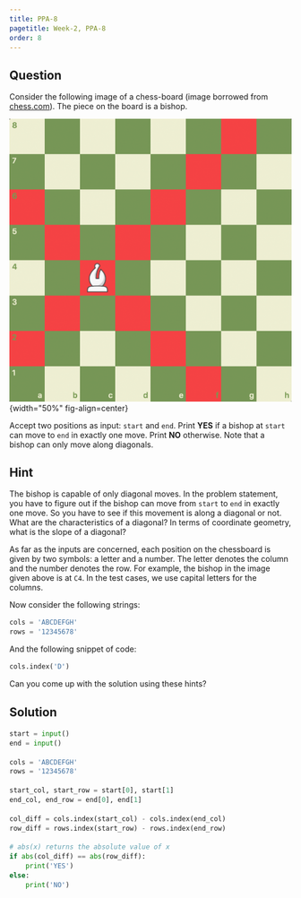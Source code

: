 ```yaml
---
title: PPA-8
pagetitle: Week-2, PPA-8
order: 8
---
```


## Question

Consider the following image of a chess-board (image borrowed from [chess.com](https://www.chess.com/terms/chess-bishop)). The piece on the board is a bishop.

![](/assets/images/img_001.png){width="50%" fig-align=center}

Accept two positions as input: `start` and `end`. Print **YES** if a bishop at `start` can move to `end` in exactly one move. Print **NO** otherwise. Note that a bishop can only move along diagonals.



## Hint

The bishop is capable of only diagonal moves. In the problem statement, you have to figure out if the bishop can move from `start` to `end` in exactly one move. So you have to see if this movement is along a diagonal or not. What are the characteristics of a diagonal? In terms of coordinate geometry, what is the slope of a diagonal?

As far as the inputs are concerned, each position on the chessboard is given by two symbols: a letter and a number. The letter denotes the column and the number denotes the row. For example, the bishop in the image given above is at `C4`. In the test cases, we use capital letters for the columns.

Now consider the following strings:

```python
cols = 'ABCDEFGH'
rows = '12345678'
```

And the following snippet of code:

```python
cols.index('D')
```

Can you come up with the solution using these hints?

## Solution

```python
start = input()
end = input()

cols = 'ABCDEFGH'
rows = '12345678'

start_col, start_row = start[0], start[1]
end_col, end_row = end[0], end[1]

col_diff = cols.index(start_col) - cols.index(end_col)
row_diff = rows.index(start_row) - rows.index(end_row)

# abs(x) returns the absolute value of x
if abs(col_diff) == abs(row_diff):
    print('YES')
else:
    print('NO')
```

